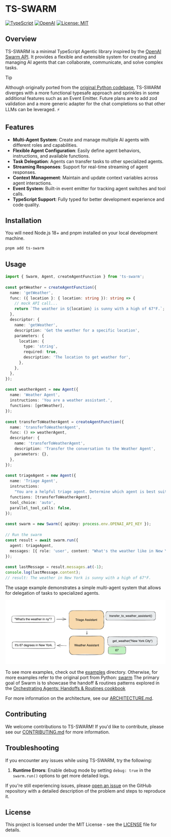 # TS-SWARM

[![TypeScript](https://img.shields.io/badge/TypeScript-5.6.3-blue.svg)](https://www.typescriptlang.org/)
[![OpenAI](https://img.shields.io/badge/OpenAI-API-green.svg)](https://openai.com/)
[![License: MIT](https://img.shields.io/badge/License-MIT-yellow.svg)](https://opensource.org/licenses/MIT)

## Overview

TS-SWARM is a minimal TypeScript Agentic library inspired by the [OpenAI Swarm API](https://github.com/openai/swarm). It provides a flexible and extensible system for creating and managing AI agents that can collaborate, communicate, and solve complex tasks.

> [!TIP]
> Although originally ported from the [original Python codebase](https://github.com/openai/swarm), TS-SWARM diverges with a more functional typesafe approach and sprinkles in some additional features such as an Event Emitter. Future plans are to add zod validation and a more generic adapter for the chat completions so that other LLMs can be leveraged. ⚡

## Features

- **Multi-Agent System**: Create and manage multiple AI agents with different roles and capabilities.
- **Flexible Agent Configuration**: Easily define agent behaviors, instructions, and available functions.
- **Task Delegation**: Agents can transfer tasks to other specialized agents.
- **Streaming Responses**: Support for real-time streaming of agent responses.
- **Context Management**: Maintain and update context variables across agent interactions.
- **Event System**: Built-in event emitter for tracking agent switches and tool calls.
- **TypeScript Support**: Fully typed for better development experience and code quality.

## Installation

You will need Node.js 18+ and pnpm installed on your local development machine.

```bash
pnpm add ts-swarm
```

## Usage

```typescript
import { Swarm, Agent, createAgentFunction } from 'ts-swarm';

const getWeather = createAgentFunction({
  name: 'getWeather',
  func: ({ location }: { location: string }): string => {
    // mock API call...
    return `The weather in ${location} is sunny with a high of 67°F.`;
  },
  descriptor: {
    name: 'getWeather',
    description: 'Get the weather for a specific location',
    parameters: {
      location: {
        type: 'string',
        required: true,
        description: 'The location to get weather for',
      },
    },
  },
});

const weatherAgent = new Agent({
  name: 'Weather Agent',
  instructions: 'You are a weather assistant.',
  functions: [getWeather],
});

const transferToWeatherAgent = createAgentFunction({
  name: 'transferToWeatherAgent',
  func: () => weatherAgent,
  descriptor: {
    name: 'transferToWeatherAgent',
    description: 'Transfer the conversation to the Weather Agent',
    parameters: {},
  },
});

const triageAgent = new Agent({
  name: 'Triage Agent',
  instructions:
    "You are a helpful triage agent. Determine which agent is best suited to handle the user's request, and transfer the conversation to that agent.",
  functions: [transferToWeatherAgent],
  tool_choice: 'auto',
  parallel_tool_calls: false,
});

const swarm = new Swarm({ apiKey: process.env.OPENAI_API_KEY });

// Run the swarm
const result = await swarm.run({
  agent: triageAgent,
  messages: [{ role: 'user', content: "What's the weather like in New York?" }],
});

const lastMessage = result.messages.at(-1);
console.log(lastMessage.content);
// result: The weather in New York is sunny with a high of 67°F.
```

The usage example demonstrates a simple multi-agent system that allows for delegation of tasks to specialized agents.

![Swarm Diagram](assets/swarm_diagram.png)

To see more examples, check out the [examples](./src/examples) directory.
Otherwise, for more examples refer to the original port from Python: [swarm](https://github.com/openai/swarm)
The primary goal of Swarm is to showcase the handoff & routines patterns explored in the [Orchestrating Agents: Handoffs & Routines cookbook](https://cookbook.openai.com/examples/orchestrating_agents)

For more information on the architecture, see our [ARCHITECTURE.md](./ARCHITECTURE.md).

## Contributing

We welcome contributions to TS-SWARM! If you'd like to contribute, please see our [CONTRIBUTING.md](./CONTRIBUTING.md) for more information.

## Troubleshooting

If you encounter any issues while using TS-SWARM, try the following:

1. **Runtime Errors**: Enable debug mode by setting `debug: true` in the `swarm.run()` options to get more detailed logs.

If you're still experiencing issues, please [open an issue](https://github.com/joshmu/ts-swarm/issues) on the GitHub repository with a detailed description of the problem and steps to reproduce it.

## License

This project is licensed under the MIT License - see the [LICENSE](./LICENSE) file for details.
